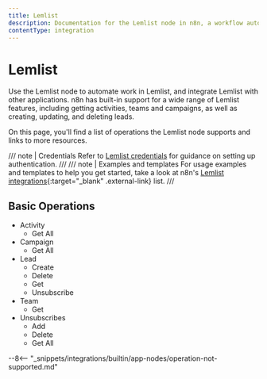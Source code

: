```yaml
---
title: Lemlist
description: Documentation for the Lemlist node in n8n, a workflow automation platform. Includes details of operations and configuration, and links to examples and credentials information.
contentType: integration
---
```


# Lemlist

Use the Lemlist node to automate work in Lemlist, and integrate Lemlist with other applications. n8n has built-in support for a wide range of Lemlist features, including getting activities, teams and campaigns, as well as creating, updating, and deleting leads. 

On this page, you'll find a list of operations the Lemlist node supports and links to more resources.

/// note | Credentials
Refer to [Lemlist credentials](/integrations/builtin/credentials/lemlist/) for guidance on setting up authentication. 
///
/// note | Examples and templates
For usage examples and templates to help you get started, take a look at n8n's [Lemlist integrations](https://n8n.io/integrations/lemlist/){:target="_blank" .external-link} list.
///

## Basic Operations

* Activity
    * Get All
* Campaign
    * Get All
* Lead
    * Create
    * Delete
    * Get
    * Unsubscribe
* Team
    * Get
* Unsubscribes
    * Add
    * Delete
    * Get All


--8<-- "_snippets/integrations/builtin/app-nodes/operation-not-supported.md"
